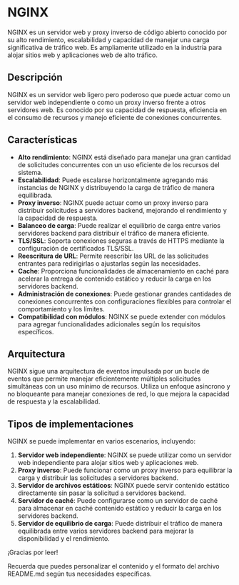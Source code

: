 
# NGINX

NGINX es un servidor web y proxy inverso de código abierto conocido por su alto rendimiento, escalabilidad y capacidad de manejar una carga significativa de tráfico web. Es ampliamente utilizado en la industria para alojar sitios web y aplicaciones web de alto tráfico.

## Descripción

NGINX es un servidor web ligero pero poderoso que puede actuar como un servidor web independiente o como un proxy inverso frente a otros servidores web. Es conocido por su capacidad de respuesta, eficiencia en el consumo de recursos y manejo eficiente de conexiones concurrentes.

## Características

- **Alto rendimiento**: NGINX está diseñado para manejar una gran cantidad de solicitudes concurrentes con un uso eficiente de los recursos del sistema.
- **Escalabilidad**: Puede escalarse horizontalmente agregando más instancias de NGINX y distribuyendo la carga de tráfico de manera equilibrada.
- **Proxy inverso**: NGINX puede actuar como un proxy inverso para distribuir solicitudes a servidores backend, mejorando el rendimiento y la capacidad de respuesta.
- **Balanceo de carga**: Puede realizar el equilibrio de carga entre varios servidores backend para distribuir el tráfico de manera eficiente.
- **TLS/SSL**: Soporta conexiones seguras a través de HTTPS mediante la configuración de certificados TLS/SSL.
- **Reescritura de URL**: Permite reescribir las URL de las solicitudes entrantes para redirigirlas o ajustarlas según las necesidades.
- **Cache**: Proporciona funcionalidades de almacenamiento en caché para acelerar la entrega de contenido estático y reducir la carga en los servidores backend.
- **Administración de conexiones**: Puede gestionar grandes cantidades de conexiones concurrentes con configuraciones flexibles para controlar el comportamiento y los límites.
- **Compatibilidad con módulos**: NGINX se puede extender con módulos para agregar funcionalidades adicionales según los requisitos específicos.

## Arquitectura

NGINX sigue una arquitectura de eventos impulsada por un bucle de eventos que permite manejar eficientemente múltiples solicitudes simultáneas con un uso mínimo de recursos. Utiliza un enfoque asíncrono y no bloqueante para manejar conexiones de red, lo que mejora la capacidad de respuesta y la escalabilidad.

## Tipos de implementaciones

NGINX se puede implementar en varios escenarios, incluyendo:

1. **Servidor web independiente**: NGINX se puede utilizar como un servidor web independiente para alojar sitios web y aplicaciones web.
2. **Proxy inverso**: Puede funcionar como un proxy inverso para equilibrar la carga y distribuir las solicitudes a servidores backend.
3. **Servidor de archivos estáticos**: NGINX puede servir contenido estático directamente sin pasar la solicitud a servidores backend.
4. **Servidor de caché**: Puede configurarse como un servidor de caché para almacenar en caché contenido estático y reducir la carga en los servidores backend.
5. **Servidor de equilibrio de carga**: Puede distribuir el tráfico de manera equilibrada entre varios servidores backend para mejorar la disponibilidad y el rendimiento.

¡Gracias por leer!

Recuerda que puedes personalizar el contenido y el formato del archivo README.md según tus necesidades específicas.
